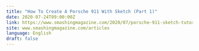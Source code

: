 ```yaml
---
title: "How To Create A Porsche 911 With Sketch (Part 1)"
date: 2020-07-24T09:00:00Z
link: https://www.smashingmagazine.com/2020/07/porsche-911-sketch-tutorial-part-1/?utm_medium=RSS&utm_source=news.12bit.vn
site: www.smashingmagazine.com/articles
language: English
draft: false
---
```

